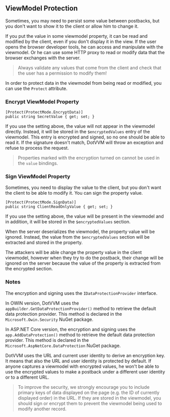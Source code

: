 ## ViewModel Protection

Sometimes, you may need to persist some value between postbacks, but you don't want to show it to the client
or allow him to change it.

If you put the value in some viewmodel property, it can be read and modified by the client, even if you don't display it in the view. If the user opens the browser developer tools, he can access and manipulate with the viewmodel. Or he can use some HTTP proxy to read or modify data that the browser exchanges with the server.

> Always validate any values that come from the client and check that the user has a permission to modify them! 

In order to protect data in the viewmodel from being read or modified, you can use the `Protect` attribute.

### Encrypt ViewModel Property

```CSHARP
[Protect(ProtectMode.EncryptData)]
public string SecretValue { get; set; }
```

If you use the setting above, the value will not appear in the viewmodel directly. Instead, it will be stored in the
`$encryptedValues` entry of the viewmodel. This entry is encrypted and signed, so no one should be able to read it. If the signature doesn't match, DotVVM will throw an exception and refuse to process the request. 

> Properties marked with the encryption turned on cannot be used in the `value` bindings.   

### Sign ViewModel Property

Sometimes, you need to display the value to the client, but you don't want the client to be able to modify it.
You can sign the property value.

```CSHARP
[Protect(ProtectMode.SignData)]
public string ClientReadOnlyValue { get; set; }
```

If you use the setting above, the value will be present in the viewmodel and in addition, it will be stored in the `$encryptedValues` section.

When the server deserializes the viewmodel, the property value will be ignored. Instead, the value from the `$encryptedValues` section will be extracted and stored in the property.

The attackers will be able change the property value in the client viewmodel, however when they try to do the postback, their change will be ignored on the server because the value of the property is extracted from the encrypted section.


### Notes

The encryption and signing uses the `IDataProtectionProvider` interface. 

In OWIN version, DotVVM uses the `appBuilder.GetDataProtectionProvider()` method to retrieve the default data protection provider. This method is declared in the `Microsoft.Owin.Security` NuGet package. 

In ASP.NET Core version, the encryption and signing uses the `app.AddDataProtection()` method to retrieve the default data protection provider. This method is declared in the `Microsoft.AspNetCore.DataProtection` NuGet package.

DotVVM uses the URL and current user identity to derive an encryption key. It means that also the URL and user identity is protected by default. If anyone captures a viewmodel with encrypted values, he won't be able to use the encrypted values to make a postback under a different user identity or to a different URL.

> To improve the security, we strongly encourage you to include primary keys of data displayed on the page (e.g. the ID of currently displayed order) in the URL. If they are stored in the viewmodel, you should sign or encrypt them to prevent the viewmodel being used to modify another record.
